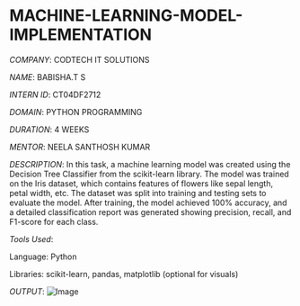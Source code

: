 # MACHINE-LEARNING-MODEL-IMPLEMENTATION

*COMPANY*: CODTECH IT SOLUTIONS

*NAME*: BABISHA.T S

*INTERN ID*: CT04DF2712

*DOMAIN*: PYTHON PROGRAMMING

*DURATION*: 4 WEEKS

*MENTOR*: NEELA SANTHOSH KUMAR

*DESCRIPTION*:
     In this task, a machine learning model was created using the Decision Tree Classifier from the scikit-learn library. The model was trained on the Iris dataset, which         contains features of flowers like sepal length, petal width, etc. The dataset was split into training and testing sets to evaluate the model. After training, the model       achieved 100% accuracy, and a detailed classification report was generated showing precision, recall, and F1-score for each class.

*Tools Used*:

  Language: Python

  Libraries: scikit-learn, pandas, matplotlib (optional for visuals)

*OUTPUT*:
![Image](https://github.com/user-attachments/assets/520b411e-9bc9-425d-984a-34abd369a79f)






